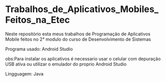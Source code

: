 # Trabalhos_de_Aplicativos_Mobiles_Feitos_na_Etec
Neste repositório esta meus trabalhos de Programação de Aplicativos Mobile feitos no 2° modulo do curso de Desenvolvimento de Sistemas

Programa usado: Android Studio

obs:Para instalar os aplicativos é necessario usar o celular com 
depuração USB ativa ou utilizar o emulador do proprio Android Studio

Lingguagem: Java
